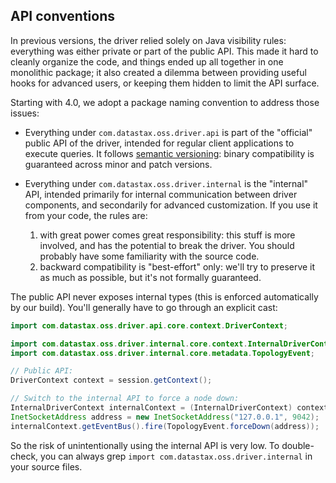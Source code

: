 ## API conventions

In previous versions, the driver relied solely on Java visibility rules: everything was either
private or part of the public API. This made it hard to cleanly organize the code, and things ended
up all together in one monolithic package; it also created a dilemma between providing useful hooks
for advanced users, or keeping them hidden to limit the API surface.

Starting with 4.0, we adopt a package naming convention to address those issues:

* Everything under `com.datastax.oss.driver.api` is part of the "official" public API of the driver,
  intended for regular client applications to execute queries. It follows [semantic versioning]:
  binary compatibility is guaranteed across minor and patch versions.
  
* Everything under `com.datastax.oss.driver.internal` is the "internal" API, intended primarily for
  internal communication between driver components, and secondarily for advanced customization. If
  you use it from your code, the rules are:
    1. with great power comes great responsibility: this stuff is more involved, and has the
       potential to break the driver. You should probably have some familiarity with the source
       code.
    2. backward compatibility is "best-effort" only: we'll try to preserve it as much as possible,
       but it's not formally guaranteed.

The public API never exposes internal types (this is enforced automatically by our build). You'll
generally have to go through an explicit cast:

```java
import com.datastax.oss.driver.api.core.context.DriverContext;

import com.datastax.oss.driver.internal.core.context.InternalDriverContext;
import com.datastax.oss.driver.internal.core.metadata.TopologyEvent;

// Public API:
DriverContext context = session.getContext();

// Switch to the internal API to force a node down:
InternalDriverContext internalContext = (InternalDriverContext) context;
InetSocketAddress address = new InetSocketAddress("127.0.0.1", 9042);
internalContext.getEventBus().fire(TopologyEvent.forceDown(address));
```

So the risk of unintentionally using the internal API is very low. To double-check, you can always
grep `import com.datastax.oss.driver.internal` in your source files.

[semantic versioning]: http://semver.org/